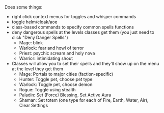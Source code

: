 Does some things:

- right click context menus for toggles and whisper commands
- toggle helm/cloak/aoe
- class-based commands to specify common spells functions
- deny dangerous spells at the levels classes get them (you just need to click "Deny Danger Spells")
  - Mage: blink
  - Warlock: fear and howl of terror
  - Priest: psychic scream and holy nova
  - Warrior: intimidating shout
- Classes will allow you to set their spells and they'll show up on the menu at the level they get them
  - Mage: Portals to major cities (faction-specific)
  - Hunter: Toggle pet, choose pet type
  - Warlock: Toggle pet, choose demon
  - Rogue: Toggle using stealth
  - Paladin: Set (Force) Blessing, Set Active Aura
  - Shaman: Set totem (one type for each of Fire, Earth, Water, Air), Clear Settings
